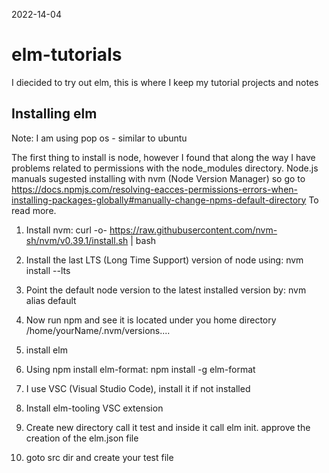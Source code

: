 2022-14-04

# elm-tutorials

I diecided to try out elm, this is where I keep my tutorial projects and notes

## Installing elm

Note: I am using pop os - similar to ubuntu

The first thing to install is node, however I found that along the way I have problems related to permissions with the node_modules directory.
Node.js manuals sugested installing with nvm (Node Version Manager) so go to https://docs.npmjs.com/resolving-eacces-permissions-errors-when-installing-packages-globally#manually-change-npms-default-directory
To read more.

1. Install nvm:
   curl -o- https://raw.githubusercontent.com/nvm-sh/nvm/v0.39.1/install.sh | bash

2. Install the last LTS (Long Time Support) version of node using:
   nvm install --lts

3. Point the default node version to the latest installed version by:
   nvm alias default

4. Now run npm and see it is located under you home directory /home/yourName/.nvm/versions....

5. install elm

6. Using npm install elm-format:
   npm install -g elm-format

7. I use VSC (Visual Studio Code), install it if not installed

8. Install elm-tooling VSC extension

9. Create new directory call it test and inside it call elm init. approve the creation of the elm.json file

10. goto src dir and create your test file
